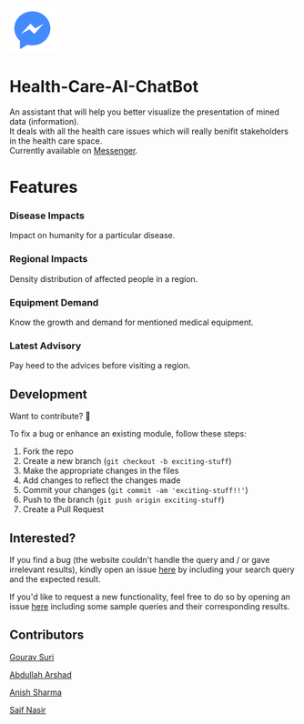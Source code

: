 <img src="images/logo.png" width="80" href="https://www.facebook.com/Yolo-Care-1746208545453012/">  
  
# Health-Care-AI-ChatBot  
An assistant that will help you better visualize the presentation of mined data (information).  
It deals with all the health care issues which will really benifit stakeholders in the health care space.  
Currently available on [Messenger](https://www.facebook.com/Yolo-Care-1746208545453012/).  
  
  
# Features  
  
### Disease Impacts
Impact on humanity for a particular disease.  
  
### Regional Impacts
Density distribution of affected people in a region.  
  
### Equipment Demand
Know the growth and demand for mentioned medical equipment.  
  
### Latest Advisory
Pay heed to the advices before visiting a region.  
  
  
## Development  
  
Want to contribute? **:pencil:**  
  
To fix a bug or enhance an existing module, follow these steps:  
  
1. Fork the repo
2. Create a new branch (`git checkout -b exciting-stuff`)
3. Make the appropriate changes in the files
4. Add changes to reflect the changes made
5. Commit your changes (`git commit -am 'exciting-stuff!!'`)
6. Push to the branch (`git push origin exciting-stuff`)
7. Create a Pull Request  
  
  
## Interested?  
  
If you find a bug (the website couldn't handle the query and / or gave irrelevant results), kindly open an issue [here](https://github.com/thegenuinegourav/Money-Order/issues/new) by including your search query and the expected result.  
  
If you'd like to request a new functionality, feel free to do so by opening an issue [here](https://github.com/thegenuinegourav/Money-Order/issues/new) including some sample queries and their corresponding results.  
  
  
## Contributors

[Gourav Suri](https://github.com/thegenuinegourav)  

[Abdullah Arshad](https://github.com/abdullaharshad/)  

[Anish Sharma](https://github.com/RealAnishSharma)  

[Saif Nasir](https://github.com/shyshin)  

